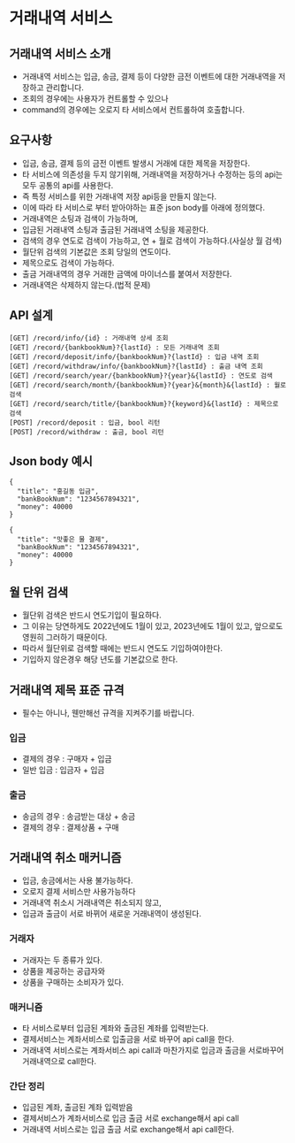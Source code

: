 # 거래내역 서비스

## 거래내역 서비스 소개
* 거래내역 서비스는 입금, 송금, 결제 등이 다양한 금전 이벤트에 대한 거래내역을 저장하고 관리합니다.
* 조회의 경우에는 사용자가 컨트롤할 수 있으나
* command의 경우에는 오로지 타 서비스에서 컨트롤하여 호출합니다.

## 요구사항
* 입금, 송금, 결제 등의 금전 이벤트 발생시 거래에 대한 제목을 저장한다.
* 타 서비스에 의존성을 두지 않기위해, 거래내역을 저장하거나 수정하는 등의 api는 모두 공통의 api를 사용한다.
* 즉 특정 서비스를 위한 거래내역 저장 api등을 만들지 않는다.
* 이에 따라 타 서비스로 부터 받아야하는 표준 json body를 아래에 정의했다.
* 거래내역은 소팅과 검색이 가능하며,
* 입금된 거래내역 소팅과 출금된 거래내역 소팅을 제공한다.
* 검색의 경우 연도로 검색이 가능하고, 연 + 월로 검색이 가능하다.(사실상 월 검색)
* 월단위 검색의 기본값은 조회 당일의 연도이다.
* 제목으로도 검색이 가능하다.
* 출금 거래내역의 경우 거래한 금액에 마이너스를 붙여서 저장한다.
* 거래내역은 삭제하지 않는다.(법적 문제)

## API 설계
```
[GET] /record/info/{id} : 거래내역 상세 조회
[GET] /record/{bankbookNum}?{lastId} : 모든 거래내역 조회
[GET] /record/deposit/info/{bankbookNum}?{lastId} : 입금 내역 조회
[GET] /record/withdraw/info/{bankbookNum}?{lastId} : 출금 내역 조회
[GET] /record/search/year/{bankbookNum}?{year}&{lastId} : 연도로 검색
[GET] /record/search/month/{bankbookNum}?{year}&{month}&{lastId} : 월로 검색
[GET] /record/search/title/{bankbookNum}?{keyword}&{lastId} : 제목으로 검색
[POST] /record/deposit : 입금, bool 리턴
[POST] /record/withdraw : 출금, bool 리턴
```

## Json body 예시
```
{
  "title": "홍길동 입금",
  "bankBookNum": "1234567894321",
  "money": 40000
}

{
  "title": "맛좋은 물 결제",
  "bankBookNum": "1234567894321",
  "money": 40000
}
```

## 월 단위 검색
* 월단위 검색은 반드시 연도기입이 필요하다.
* 그 이유는 당연하게도 2022년에도 1월이 있고, 2023년에도 1월이 있고, 앞으로도 영원히 그러하기 때문이다.
* 따라서 월단위로 검색할 때에는 반드시 연도도 기입하여야한다.
* 기입하지 않은경우 해당 년도를 기본값으로 한다.

## 거래내역 제목 표준 규격
* 필수는 아니나, 웬만해선 규격을 지켜주기를 바랍니다.
### 입금
* 결제의 경우 : 구매자 + 입금
* 일반 입금 : 입금자 + 입금
### 출금
* 송금의 경우 : 송금받는 대상 + 송금
* 결제의 경우 : 결제상품 + 구매

## 거래내역 취소 매커니즘
* 입금, 송금에서는 사용 불가능하다.
* 오로지 결제 서비스만 사용가능하다
* 거래내역 취소시 거래내역은 취소되지 않고,
* 입금과 출금이 서로 바뀌어 새로운 거래내역이 생성된다.
### 거래자
* 거래자는 두 종류가 있다.
* 상품을 제공하는 공급자와
* 상품을 구매하는 소비자가 있다.
### 매커니즘
* 타 서비스로부터 입금된 계좌와 출금된 계좌를 입력받는다.
* 결제서비스는 계좌서비스로 입출금을 서로 바꾸어 api call을 한다.
* 거래내역 서비스로는 계좌서비스 api call과 마찬가지로 입금과 출금을 서로바꾸어 거래내역으로 call한다.
### 간단 정리
* 입금된 계좌, 출금된 계좌 입력받음
* 결제서비스가 계좌서비스로 입금 출금 서로 exchange해서 api call
* 거래내역 서비스로는 입금 출금 서로 exchange해서 api call한다.
